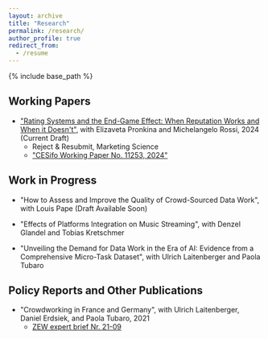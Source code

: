```yaml
---
layout: archive
title: "Research"
permalink: /research/
author_profile: true
redirect_from:
  - /resume
---
```


{% include base_path %}


Working Papers
----- 

* <a href="https://www.cesifo.org/en/publications/2024/working-paper/rating-systems-and-end-game-effect-when-reputation-works-and-when">"Rating Systems and the End-Game Effect: When Reputation Works and When it Doesn't"</a>, with Elizaveta Pronkina and Michelangelo Rossi, 2024 (Current Draft)
  * Reject & Resubmit, Marketing Science 
  * <a href="https://www.cesifo.org/en/publications/2024/working-paper/rating-systems-and-end-game-effect-when-reputation-works-and-when">"CESifo Working Paper No. 11253, 2024"</a>

Work in Progress
-----

* "How to Assess and Improve the Quality of Crowd-Sourced Data Work", with Louis Pape (Draft Available Soon)
  
* "Effects of Platforms Integration on Music Streaming", with Denzel Glandel and Tobias Kretschmer

* "Unveiling the Demand for Data Work in the Era of AI: Evidence from a Comprehensive Micro-Task Dataset", with Ulrich Laitenberger and Paola Tubaro

Policy Reports and Other Publications
-----
 
* "Crowdworking in France and Germany", with Ulrich Laitenberger, Daniel Erdsiek, and Paola Tubaro, 2021
  * <a href="https://www.zew.de/publikationen/crowdworking-in-france-and-germany" target="_blank" rel="noopener noreferrer">ZEW expert brief Nr. 21-09 </a>      
